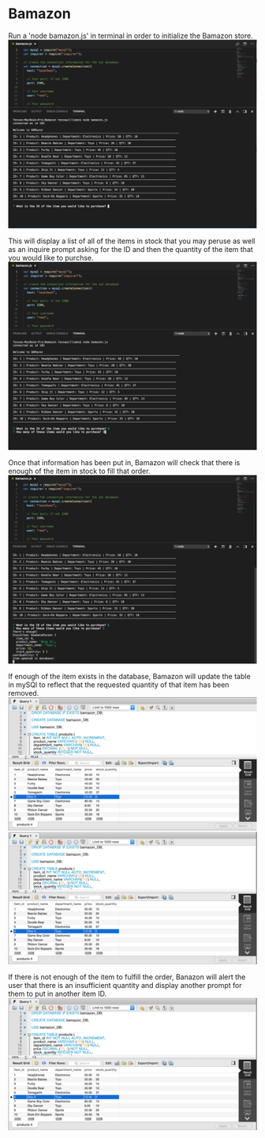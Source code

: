 # Bamazon

Run a 'node bamazon.js' in terminal in order to initialize the Bamazon store. 
![](images/ScreenShot2.png)

This will display a list of all of the items in stock that you may peruse as well as an inquire prompt asking for the ID and then the quantity of the item that you would like to purchse. 
![](images/ScreenShot3.png)

Once that information has been put in, Bamazon will check that there is enough of the item in stock to fill that order. 
![](images/ScreenShot4.png)

If enough of the item exists in the database, Bamazon will update the table in mySQl to reflect that the requested quantity of that item has been removed. 
![](images/ScreenShot1.png)
![](images/ScreenShot5.png)

If there is not enough of the item to fulfill the order, Banazon will alert the user that there is an insufficient quantity and display another prompt for them to put in another item ID.
![](images/ScreenShot5.png)
